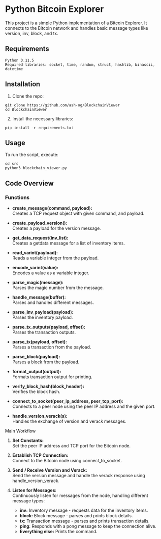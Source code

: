 # Python Bitcoin Explorer 

This project is a simple Python implementation of a Bitcoin Explorer. It connects to the Bitcoin network and handles basic message types like version, inv, block, and tx.

## Requirements

    Python 3.11.5
    Required libraries: socket, time, random, struct, hashlib, binascii, datetime

## Installation

1. Clone the repo:  
```
git clone https://github.com/ash-og/BlockchainViewer
cd BlockchainViewer
```

2. Install the necessary libraries:
```
pip install -r requirements.txt
```

## Usage

To run the script, execute:

```
cd src
python3 blockchain_viewer.py
```

## Code Overview
### Functions

- **create_message(command, payload):**  
    Creates a TCP request object with given command, and payload.

- **create_payload_version():**  
    Creates a payload for the version message.

- **get_data_request(inv_list):**  
    Creates a getdata message for a list of inventory items.

- **read_varint(payload):**  
    Reads a variable integer from the payload.

- **encode_varint(value):**  
    Encodes a value as a variable integer.

- **parse_magic(message):**  
    Parses the magic number from the message.

- **handle_message(buffer):**  
    Parses and handles different messages.

- **parse_inv_payload(payload):**  
    Parses the inventory payload.

- **parse_tx_outputs(payload, offset):**  
    Parses the transaction outputs.

- **parse_tx(payload, offset):**  
    Parses a transaction from the payload.

- **parse_block(payload):**  
    Parses a block from the payload.

- **format_output(output):**  
    Formats transaction output for printing.

- **verify_block_hash(block_header):**  
    Verifies the block hash.

- **connect_to_socket(peer_ip_address, peer_tcp_port):**  
    Connects to a peer node using the peer IP address and the given port.

- **handle_version_verack(s):**  
    Handles the exchange of version and verack messages.

Main Workflow

1. **Set Constants:**  
    Set the peer IP address and TCP port for the Bitcoin node.

2. **Establish TCP Connection:**  
    Connect to the Bitcoin node using connect_to_socket.

3. **Send / Receive Version and Verack:**  
    Send the version message and handle the verack response using handle_version_verack.

4. **Listen for Messages:**  
    Continuously listen for messages from the node, handling different message types:  
    - **inv:** Inventory message - requests data for the inventory items.
    - **block:** Block message - parses and prints block details.
    - **tx:** Transaction message - parses and prints transaction details.
    - **ping:** Responds with a pong message to keep the connection alive.
    - **Everything else:** Prints the command.